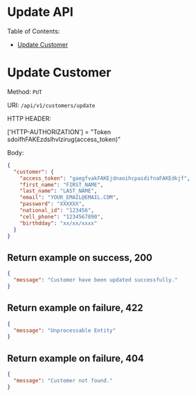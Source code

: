 # Update API

Table of Contents:

- [Update Customer](#update-customer)

# Update Customer

Method: `PUT`

URI: `/api/v1/customers/update`

HTTP HEADER:

['HTTP-AUTHORIZATION'] = "Token sdoifhFAKEzdslhvlzirug(access_token)"

Body:

```json
{
  "customer": {
    "access_token": "gaegfvakFAKEjdnaoihcpaidifnaFAKEdkjf",
    "first_name": "FIRST_NAME",
    "last_name": "LAST_NAME",
    "email": "YOUR_EMAIL@EMAIL.COM",
    "password": "XXXXXX",
    "national_id": "123456",
    "cell_phone": "1234567890",
    "birthdday": "xx/xx/xxxx"
  }
}
```

## Return example on success, 200

```json
{
  "message": "Customer have been updated successfully."
}
```

## Return example on failure, 422

```json
{
  "message": "Unprocessable Entity"
}
```

## Return example on failure, 404

```json
{
  "message": "Customer not found."
}
```